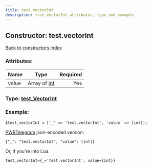 ```yaml
---
title: test.vectorInt
description: test_vectorInt attributes, type and example
---
```

## Constructor: test.vectorInt  
[Back to constructors index](index.md)



### Attributes:

| Name     |    Type       | Required |
|----------|:-------------:|---------:|
|value|Array of [int](../constructors/int.md) | Yes|



### Type: [test\_VectorInt](../types/test_VectorInt.md)


### Example:

```
$test_vectorInt = ['_' => 'test.vectorInt', 'value' => [int]];
```  

[PWRTelegram](https://pwrtelegram.xyz) json-encoded version:

```
{"_": "test.vectorInt", "value": [int]}
```


Or, if you're into Lua:  


```
test_vectorInt={_='test.vectorInt', value={int}}

```



